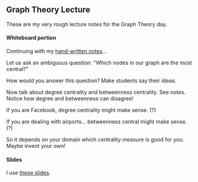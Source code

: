## Graph Theory Lecture

These are my very rough lecture notes for the Graph Theory day.

#### Whiteboard portion

Continuing with my [hand-written notes](graphs_notes_color.pdf)...

Let us ask an ambiguous question: "Which nodes in our graph are the most central?"

How would you answer this question? Make students say their ideas.

Now talk about degree centrality and betweenness centrality. See notes. Notice how degree and betweenness can disagree!

If you are Facebook, degree centrality might make sense. (?)

If you are dealing with airports... betweenness central might make sense. (?)

So it depends on your domain which centrality measure is good for you. Maybe invent your own!

#### Slides

I use [these slides](../s_eraly/afternoon_lecture.pdf).

